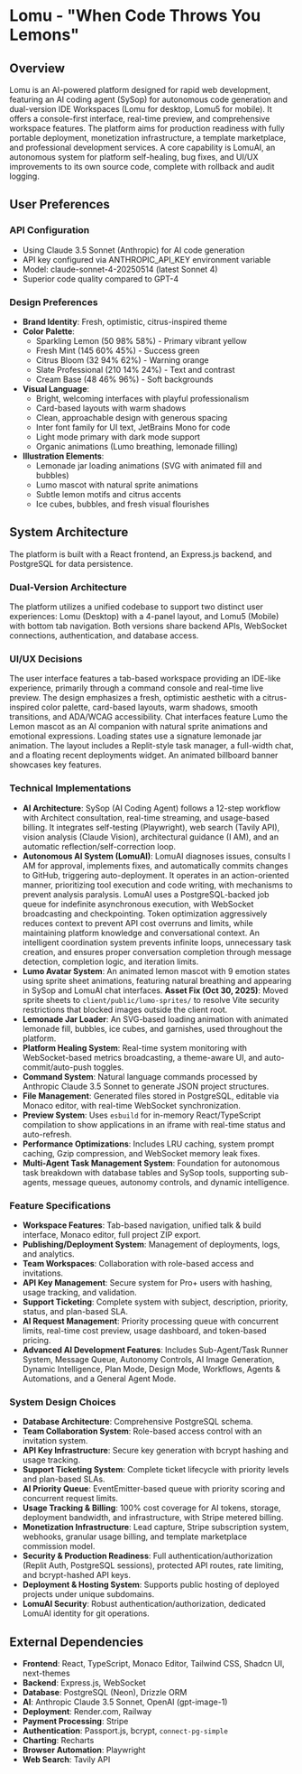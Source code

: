 # Lomu - "When Code Throws You Lemons"

## Overview
Lomu is an AI-powered platform designed for rapid web development, featuring an AI coding agent (SySop) for autonomous code generation and dual-version IDE Workspaces (Lomu for desktop, Lomu5 for mobile). It offers a console-first interface, real-time preview, and comprehensive workspace features. The platform aims for production readiness with fully portable deployment, monetization infrastructure, a template marketplace, and professional development services. A core capability is LomuAI, an autonomous system for platform self-healing, bug fixes, and UI/UX improvements to its own source code, complete with rollback and audit logging.

## User Preferences
### API Configuration
- Using Claude 3.5 Sonnet (Anthropic) for AI code generation
- API key configured via ANTHROPIC_API_KEY environment variable
- Model: claude-sonnet-4-20250514 (latest Sonnet 4)
- Superior code quality compared to GPT-4

### Design Preferences
- **Brand Identity**: Fresh, optimistic, citrus-inspired theme
- **Color Palette**: 
  - Sparkling Lemon (50 98% 58%) - Primary vibrant yellow
  - Fresh Mint (145 60% 45%) - Success green
  - Citrus Bloom (32 94% 62%) - Warning orange
  - Slate Professional (210 14% 24%) - Text and contrast
  - Cream Base (48 46% 96%) - Soft backgrounds
- **Visual Language**: 
  - Bright, welcoming interfaces with playful professionalism
  - Card-based layouts with warm shadows
  - Clean, approachable design with generous spacing
  - Inter font family for UI text, JetBrains Mono for code
  - Light mode primary with dark mode support
  - Organic animations (Lumo breathing, lemonade filling)
- **Illustration Elements**: 
  - Lemonade jar loading animations (SVG with animated fill and bubbles)
  - Lumo mascot with natural sprite animations
  - Subtle lemon motifs and citrus accents
  - Ice cubes, bubbles, and fresh visual flourishes

## System Architecture
The platform is built with a React frontend, an Express.js backend, and PostgreSQL for data persistence.

### Dual-Version Architecture
The platform utilizes a unified codebase to support two distinct user experiences: Lomu (Desktop) with a 4-panel layout, and Lomu5 (Mobile) with bottom tab navigation. Both versions share backend APIs, WebSocket connections, authentication, and database access.

### UI/UX Decisions
The user interface features a tab-based workspace providing an IDE-like experience, primarily through a command console and real-time live preview. The design emphasizes a fresh, optimistic aesthetic with a citrus-inspired color palette, card-based layouts, warm shadows, smooth transitions, and ADA/WCAG accessibility. Chat interfaces feature Lumo the Lemon mascot as an AI companion with natural sprite animations and emotional expressions. Loading states use a signature lemonade jar animation. The layout includes a Replit-style task manager, a full-width chat, and a floating recent deployments widget. An animated billboard banner showcases key features.

### Technical Implementations
- **AI Architecture**: SySop (AI Coding Agent) follows a 12-step workflow with Architect consultation, real-time streaming, and usage-based billing. It integrates self-testing (Playwright), web search (Tavily API), vision analysis (Claude Vision), architectural guidance (I AM), and an automatic reflection/self-correction loop.
- **Autonomous AI System (LomuAI)**: LomuAI diagnoses issues, consults I AM for approval, implements fixes, and automatically commits changes to GitHub, triggering auto-deployment. It operates in an action-oriented manner, prioritizing tool execution and code writing, with mechanisms to prevent analysis paralysis. LomuAI uses a PostgreSQL-backed job queue for indefinite asynchronous execution, with WebSocket broadcasting and checkpointing. Token optimization aggressively reduces context to prevent API cost overruns and limits, while maintaining platform knowledge and conversational context. An intelligent coordination system prevents infinite loops, unnecessary task creation, and ensures proper conversation completion through message detection, completion logic, and iteration limits.
- **Lumo Avatar System**: An animated lemon mascot with 9 emotion states using sprite sheet animations, featuring natural breathing and appearing in SySop and LomuAI chat interfaces. **Asset Fix (Oct 30, 2025)**: Moved sprite sheets to `client/public/lumo-sprites/` to resolve Vite security restrictions that blocked images outside the client root.
- **Lemonade Jar Loader**: An SVG-based loading animation with animated lemonade fill, bubbles, ice cubes, and garnishes, used throughout the platform.
- **Platform Healing System**: Real-time system monitoring with WebSocket-based metrics broadcasting, a theme-aware UI, and auto-commit/auto-push toggles.
- **Command System**: Natural language commands processed by Anthropic Claude 3.5 Sonnet to generate JSON project structures.
- **File Management**: Generated files stored in PostgreSQL, editable via Monaco editor, with real-time WebSocket synchronization.
- **Preview System**: Uses `esbuild` for in-memory React/TypeScript compilation to show applications in an iframe with real-time status and auto-refresh.
- **Performance Optimizations**: Includes LRU caching, system prompt caching, Gzip compression, and WebSocket memory leak fixes.
- **Multi-Agent Task Management System**: Foundation for autonomous task breakdown with database tables and SySop tools, supporting sub-agents, message queues, autonomy controls, and dynamic intelligence.

### Feature Specifications
- **Workspace Features**: Tab-based navigation, unified talk & build interface, Monaco editor, full project ZIP export.
- **Publishing/Deployment System**: Management of deployments, logs, and analytics.
- **Team Workspaces**: Collaboration with role-based access and invitations.
- **API Key Management**: Secure system for Pro+ users with hashing, usage tracking, and validation.
- **Support Ticketing**: Complete system with subject, description, priority, status, and plan-based SLA.
- **AI Request Management**: Priority processing queue with concurrent limits, real-time cost preview, usage dashboard, and token-based pricing.
- **Advanced AI Development Features**: Includes Sub-Agent/Task Runner System, Message Queue, Autonomy Controls, AI Image Generation, Dynamic Intelligence, Plan Mode, Design Mode, Workflows, Agents & Automations, and a General Agent Mode.

### System Design Choices
- **Database Architecture**: Comprehensive PostgreSQL schema.
- **Team Collaboration System**: Role-based access control with an invitation system.
- **API Key Infrastructure**: Secure key generation with bcrypt hashing and usage tracking.
- **Support Ticketing System**: Complete ticket lifecycle with priority levels and plan-based SLAs.
- **AI Priority Queue**: EventEmitter-based queue with priority scoring and concurrent request limits.
- **Usage Tracking & Billing**: 100% cost coverage for AI tokens, storage, deployment bandwidth, and infrastructure, with Stripe metered billing.
- **Monetization Infrastructure**: Lead capture, Stripe subscription system, webhooks, granular usage billing, and template marketplace commission model.
- **Security & Production Readiness**: Full authentication/authorization (Replit Auth, PostgreSQL sessions), protected API routes, rate limiting, and bcrypt-hashed API keys.
- **Deployment & Hosting System**: Supports public hosting of deployed projects under unique subdomains.
- **LomuAI Security**: Robust authentication/authorization, dedicated LomuAI identity for git operations.

## External Dependencies
- **Frontend**: React, TypeScript, Monaco Editor, Tailwind CSS, Shadcn UI, next-themes
- **Backend**: Express.js, WebSocket
- **Database**: PostgreSQL (Neon), Drizzle ORM
- **AI**: Anthropic Claude 3.5 Sonnet, OpenAI (gpt-image-1)
- **Deployment**: Render.com, Railway
- **Payment Processing**: Stripe
- **Authentication**: Passport.js, bcrypt, `connect-pg-simple`
- **Charting**: Recharts
- **Browser Automation**: Playwright
- **Web Search**: Tavily API